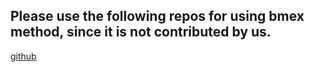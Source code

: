 ## Please use the following repos for using bmex method, since it is not contributed by us.

[github](https://github.com/DBC-Lab/Brain_MRI_Enhancement)
